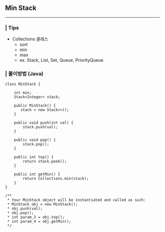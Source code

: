 ## Min Stack

---

### | Tips

- Collections 클래스
  - sort
  - min
  - max
  - ex. Stack, List, Set, Queue, PriorityQueue

### | 풀이방법 (Java)

```
class MinStack {

    int min;
    Stack<Integer> stack;

    public MinStack() {
       stack = new Stack<>();
    }

    public void push(int val) {
        stack.push(val);
    }

    public void pop() {
        stack.pop();
    }

    public int top() {
        return stack.peek();
    }

    public int getMin() {
        return Collections.min(stack);
    }
}

/**
 * Your MinStack object will be instantiated and called as such:
 * MinStack obj = new MinStack();
 * obj.push(val);
 * obj.pop();
 * int param_3 = obj.top();
 * int param_4 = obj.getMin();
 */
```
